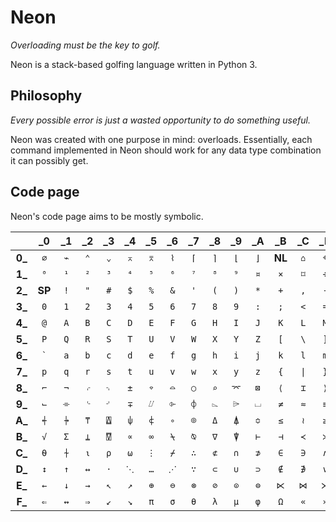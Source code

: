 # Neon

*Overloading must be the key to golf.*

Neon is a stack-based golfing language written in Python 3.

## Philosophy

*Every possible error is just a wasted opportunity to do something useful.*

Neon was created with one purpose in mind: overloads. Essentially, each command implemented in Neon should work for any data type combination it can possibly get.

## Code page

Neon's code page aims to be mostly symbolic.

|        | _0  | _1  | _2  | _3  | _4  | _5  | _6  | _7  | _8  | _9  | _A  | _B  | _C  | _D  | _E  | _F  |
|:------:|:---:|:---:|:---:|:---:|:---:|:---:|:---:|:---:|:---:|:---:|:---:|:---:|:---:|:---:|:---:|:---:|
| **0_** | `⌀` | `⌁` | `⌃` | `⌄` | `⌅` | `⌆` | `⌇` | `⌈` | `⌉` | `⌊` | `⌋` | **NL** | `⌂` | `⌖` | `⌜` | `⌝` |
| **1_** | `⁰` | `¹` | `²` | `³` | `⁴` | `⁵` | `⁶` | `⁷` | `⁸` | `⁹` | `¤` | `×` | `⌑` | `÷` | `⌞` | `⌟` |
| **2_** | **SP** | `!` | `"` | `#` | `$` | `%` | `&` | `'` | `(` | `)` | `*` | `+` | `,` | `-` | `.` | `/` |
| **3_** | `0` | `1` | `2` | `3` | `4` | `5` | `6` | `7` | `8` | `9` | `:` | `;` | `<` | `=` | `>` | `?` |
| **4_** | `@` | `A` | `B` | `C` | `D` | `E` | `F` | `G` | `H` | `I` | `J` | `K` | `L` | `M` | `N` | `O` |
| **5_** | `P` | `Q` | `R` | `S` | `T` | `U` | `V` | `W` | `X` | `Y` | `Z` | `[` | `\` | `]` | `^` | `_` |
| **6_** | <code>\`</code> | `a` | `b` | `c` | `d` | `e` | `f` | `g` | `h` | `i` | `j` | `k` | `l` | `m` | `n` | `o` |
| **7_** | `p` | `q` | `r` | `s` | `t` | `u` | `v` | `w` | `x` | `y` | `z` | `{` | `\|` | `}` | `~` | `⌗` |
| **8_** | `⌐` | `¬` | `⌌` | `⌍` | `±` | `⌔` | `⌓` | `○` | `⌕` | `⌤` | `⊠` | `⟨` | `⌶` | `⟩` | `⌬` | `∮` |
| **9_** | `⌙` | `⌯` | `⌎` | `⌏` | `∓` | `⌰` | `⌱` | `⌽` | `⌳` | `⌲` | `⌴` | `≠` | `≈` | `≡` | `⍂` | `⌮` |
| **A_** | `⍅` | `⍆` | `⍑` | `⍍` | `⍦` | `⍧` | `∘` | `⌾` | `Δ` | `⍋` | `≎` | `≤` | `≀` | `≥` | `⍁` | `⌭` |
| **B_** | `√` | `Σ` | `⍊` | `⍔` | `∝` | `∞` | `⍀` | `⍉` | `∇` | `⍒` | `⊢` | `⊣` | `≺` | `≻` | `⊲` | `⊳` |
| **C_** | `⍬` | `⍭` | `⍳` | `⍴` | `⍵` | `⋮` | `⌿` | `∴` | `⊄` | `∩` | `⊅` | `∈` | `∋` | `∧` | `⊶` | `⊷` |
| **D_** | `↕` | `↑` | `↔` | `⋅` | `⋱` | `…` | `⋰` | `∵` | `⊂` | `∪` | `⊃` | `∉` | `∌` | `∨` | `∥` | `∦` |
| **E_** | `←` | `↓` | `→` | `↖` | `↗` | `⊕` | `⊖` | `⊗` | `⊘` | `⊙` | `⊜` | `⋉` | `⋈` | `⋊` | `⏚` | `∀` |
| **F_** | `⇐` | `↭` | `⇒` | `↙` | `↘` | `π` | `σ` | `θ` | `λ` | `μ` | `φ` | `Ω` | `«` | `»` | `‹` | `›` |
